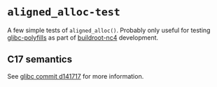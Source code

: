 # `aligned_alloc-test`

A few simple tests of `aligned_alloc()`.
Probably only useful for testing [glibc-polyfills](https://github.com/throwaway96/glibc-polyfills/tree/dev) as part of [buildroot-nc4](https://github.com/openlgtv/buildroot-nc4) development.

## C17 semantics

See [glibc commit d141717](https://sourceware.org/git/?p=glibc.git;a=commit;h=d1417176a35d27ffb8da0ffb1e33154163b6eeb2) for more information.
